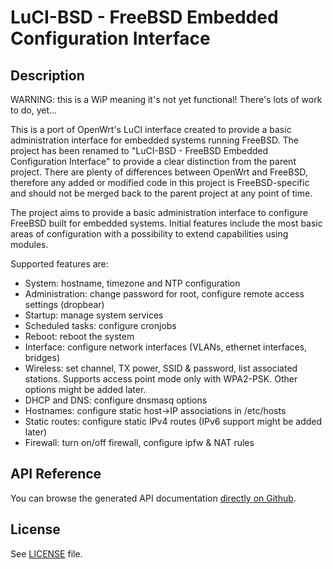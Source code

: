 # LuCI-BSD - FreeBSD Embedded Configuration Interface

## Description

WARNING: this is a WiP meaning it's not yet functional! There's lots of work to do, yet...

This is a port of OpenWrt's LuCI interface created to provide a basic administration interface for embedded systems running FreeBSD. The project has been renamed to "LuCI-BSD - FreeBSD Embedded Configuration Interface" to provide a clear distinction from the parent project. There are plenty of differences between OpenWrt and FreeBSD, therefore any added or modified code in this project is FreeBSD-specific and should not be merged back to the parent project at any point of time.

The project aims to provide a basic administration interface to configure FreeBSD built for embedded systems. Initial features include the most basic areas of configuration with a possibility to extend capabilities using modules.

Supported features are:

* System: hostname, timezone and NTP configuration
* Administration: change password for root, configure remote access settings (dropbear)
* Startup: manage system services
* Scheduled tasks: configure cronjobs
* Reboot: reboot the system
* Interface: configure network interfaces (VLANs, ethernet interfaces, bridges)
* Wireless: set channel, TX power, SSID & password, list associated stations. Supports access point mode only with WPA2-PSK. Other options might be added later.
* DHCP and DNS: configure dnsmasq options
* Hostnames: configure static host->IP associations in /etc/hosts
* Static routes: configure static IPv4 routes (IPv6 support might be added later)
* Firewall: turn on/off firewall, configure ipfw & NAT rules

## API Reference

You can browse the generated API documentation [directly on Github](http://htmlpreview.github.io/?http://raw.githubusercontent.com/openwrt/luci/master/documentation/api/index.html).

## License

See [LICENSE](LICENSE) file.
